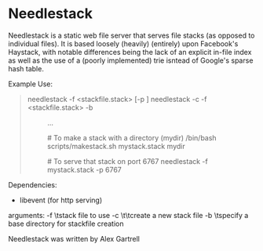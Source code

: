 Needlestack
===========

Needlestack is a static web file server that serves file stacks (as opposed
to individual files).  It is based loosely (heavily) (entirely) upon Facebook's
Haystack, with notable differences being the lack of an explicit in-file index
as well as the use of a (poorly implemented) trie isntead of Google's sparse
hash table.

Example Use:
> needlestack -f <stackfile.stack> [-p <port>]
> needlestack -c -f <stackfile.stack> -b <dir base> <path> <path> ...
> 
> \# To make a stack with a directory (mydir)
> /bin/bash scripts/makestack.sh mystack.stack mydir
>
> \# To serve that stack on port 6767
> needlestack -f mystack.stack -p 6767

Dependencies:
- libevent (for http serving)



arguments:
-f <stackfile>\tstack file to use
-c \t\tcreate a new stack file
-b <basedir>\tspecify a base directory for stackfile creation


Needlestack was written by Alex Gartrell